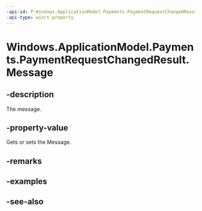```yaml
---
-api-id: P:Windows.ApplicationModel.Payments.PaymentRequestChangedResult.Message
-api-type: winrt property
---
```


<!-- Property syntax
public string Message { get;  set; }
-->

# Windows.ApplicationModel.Payments.PaymentRequestChangedResult.Message

## -description
The message.

## -property-value
Gets or sets the Message.

## -remarks

## -examples

## -see-also